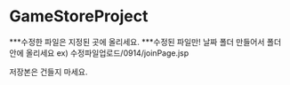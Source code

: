 # GameStoreProject

***수정한 파일은 지정된 곳에 올리세요.
***수정된 파일만! 날짜 폴더 만들어서 폴더 안에 올리세요
ex) 수정파일업로드/0914/joinPage.jsp

저장본은 건들지 마세요.
